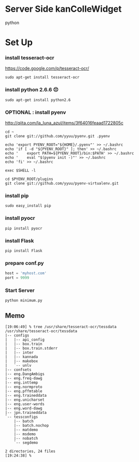 # Server Side kanColleWidget

python

# Set Up

### install tesseract-ocr
https://code.google.com/p/tesseract-ocr/
```
sudo apt-get install tesseract-ocr
```

### install python 2.6.6 :pensive:
```
sudo apt-get install python2.6
```

### OPTIONAL : install pyenv
http://qiita.com/la_luna_azul/items/3f64016feaad1722805c
```
cd ~
git clone git://github.com/yyuu/pyenv.git .pyenv

echo 'export PYENV_ROOT="${HOME}/.pyenv"' >> ~/.bashrc
echo 'if [ -d "${PYENV_ROOT}" ]; then' >> ~/.bashrc
echo '    export PATH=${PYENV_ROOT}/bin:$PATH' >> ~/.bashrc
echo '    eval "$(pyenv init -)"' >> ~/.bashrc
echo 'fi' >> ~/.bashrc

exec $SHELL -l

cd $PYENV_ROOT/plugins
git clone git://github.com/yyuu/pyenv-virtualenv.git
```
### install pip
```
sudo easy_install pip
```
### install pyocr
```
pip install pyocr
```
### install Flask
```
pip install Flask
```
### prepare conf.py
```python
host = 'myhost.com'
port = 9999
```
### Start Server
```
python minimum.py
```

## Memo

```
[19:06:49] % tree /usr/share/tesseract-ocr/tessdata
/usr/share/tesseract-ocr/tessdata
|-- configs
|   |-- api_config
|   |-- box.train
|   |-- box.train.stderr
|   |-- inter
|   |-- kannada
|   |-- makebox
|   `-- unlv
|-- confsets
|-- eng.DangAmbigs
|-- eng.freq-dawg
|-- eng.inttemp
|-- eng.normproto
|-- eng.pffmtable
|-- eng.traineddata
|-- eng.unicharset
|-- eng.user-words
|-- eng.word-dawg
|-- jpn.traineddata
`-- tessconfigs
    |-- batch
    |-- batch.nochop
    |-- matdemo
    |-- msdemo
    |-- nobatch
    `-- segdemo

2 directories, 24 files
[19:24:38] %
```
